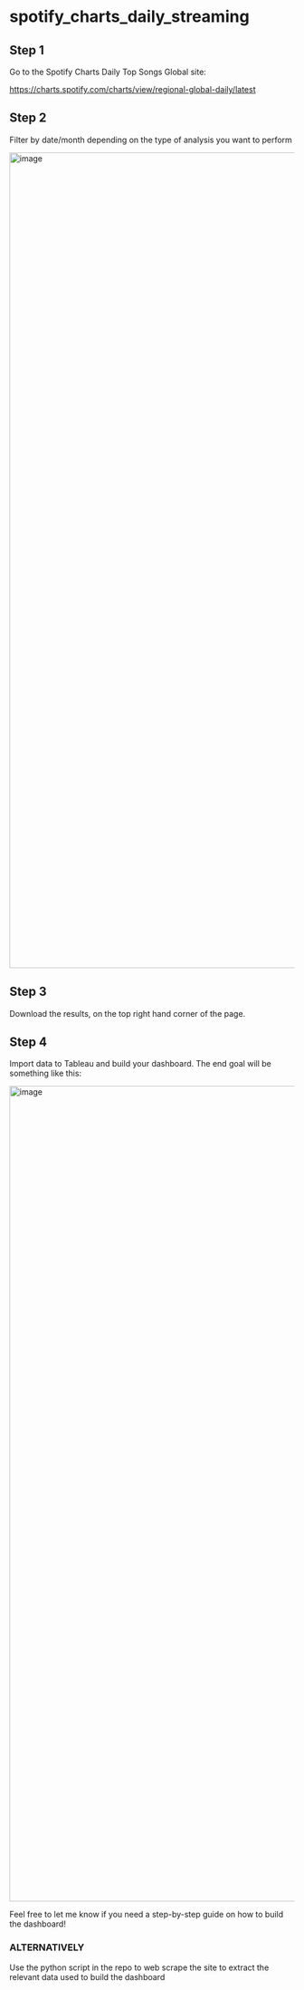 # spotify_charts_daily_streaming

## Step 1

Go to the Spotify Charts Daily Top Songs Global site:

https://charts.spotify.com/charts/view/regional-global-daily/latest

## Step 2

Filter by date/month depending on the type of analysis you want to perform

<img width="1440" alt="image" src="https://github.com/PeterNdiforchu/spotify_charts_daily_streaming/assets/76578061/13bf5489-cdf0-4e18-bdd2-16f52acbf7fc">

## Step 3

Download the results, on the top right hand corner of the page.

## Step 4

Import data to Tableau and build your dashboard. The end goal will be something like this:

<img width="1440" alt="image" src="https://github.com/PeterNdiforchu/spotify_charts_daily_streaming/assets/76578061/f4c23c04-2489-4e36-b895-a02d7f34d77f">

Feel free to let me know if you need a step-by-step guide on how to build the dashboard!

### ALTERNATIVELY

Use the python script in the repo to web scrape the site to extract the relevant data used to build the dashboard


